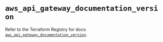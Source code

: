 # `aws_api_gateway_documentation_version`

Refer to the Terraform Registry for docs: [`aws_api_gateway_documentation_version`](https://registry.terraform.io/providers/hashicorp/aws/5.60.0/docs/resources/api_gateway_documentation_version).
